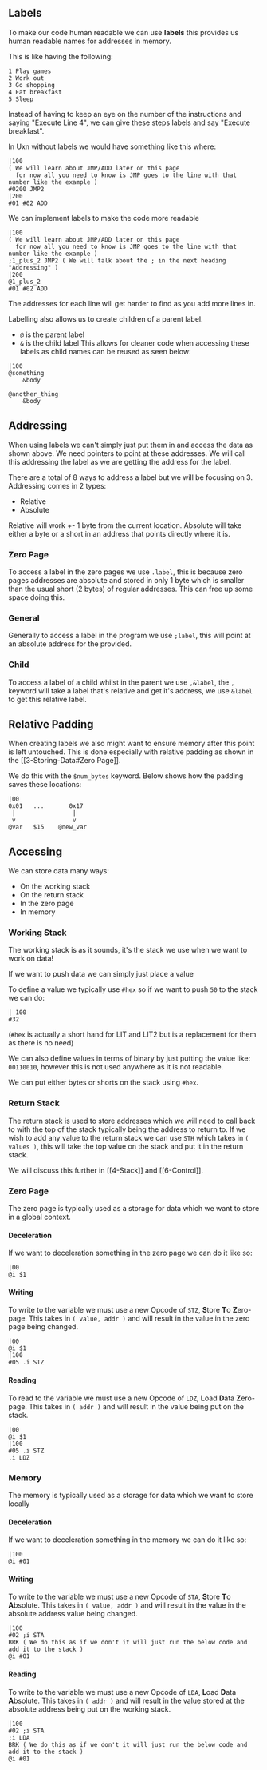 ## Labels
To make our code human readable we can use **labels** this provides us human readable names for addresses in memory.

This is like having the following:
```
1 Play games
2 Work out
3 Go shopping
4 Eat breakfast
5 Sleep
```
Instead of having to keep an eye on the number of the instructions and saying "Execute Line 4", we can give these steps labels and say "Execute breakfast".

In Uxn without labels we would have something like this where:
```
|100
( We will learn about JMP/ADD later on this page
  for now all you need to know is JMP goes to the line with that number like the example )
#0200 JMP2
|200
#01 #02 ADD
```
We can implement labels to make the code more readable
```
|100
( We will learn about JMP/ADD later on this page
  for now all you need to know is JMP goes to the line with that number like the example )
;1_plus_2 JMP2 ( We will talk about the ; in the next heading "Addressing" )
|200
@1_plus_2
#01 #02 ADD
```
The addresses for each line will get harder to find as you add more lines in.

Labelling also allows us to create children of a parent label.
- `@` is the parent label
- `&` is the child label
This allows for cleaner code when accessing these labels as child names can be reused as seen below:
```
|100
@something
	&body

@another_thing
	&body
```
## Addressing
When using labels we can't simply just put them in and access the data as shown above. We need pointers to point at these addresses. We will call this addressing the label as we are getting the address for the label.

There are a total of 8 ways to address a label but we will be focusing on 3.
Addressing comes in 2 types:
- Relative
- Absolute

Relative will work +- 1 byte from the current location.
Absolute will take either a byte or a short in an address that points directly where it is.
### Zero Page
To access a label in the zero pages we use  `.label`, this is because zero pages addresses are absolute and stored in only 1 byte which is smaller than the usual short (2 bytes) of regular addresses. This can free up some space doing this.
### General
Generally to access a label in the program we use `;label`, this will point at an absolute address for the provided.
### Child
To access a label of a child whilst in the parent we use `,&label`, the `,` keyword will take a label that's relative and get it's address, we use `&label` to get this relative label.
## Relative Padding
When creating labels we also might want to ensure memory after this point is left untouched. This is done especially with relative padding as shown in the [[3-Storing-Data#Zero Page]].

We do this with the `$num_bytes` keyword. Below shows how the padding saves these locations:
```
|00
0x01   ...       0x17
 |                |
 v                v
@var   $15    @new_var
```
## Accessing
We can store data many ways:
- On the working stack
- On the return stack
- In the zero page
- In memory
### Working Stack
The working stack is as it sounds, it's the stack we use when we want to work on data!

If we want to push data we can simply just place a value

To define a value we typically use `#hex` so if we want to push `50` to the stack we can do: 
```
| 100
#32
```
(`#hex` is actually a short hand for LIT and LIT2 but is a replacement for them as there is no need)

We can also define values in terms of binary by just putting the value like: `00110010`, however this is not used anywhere as it is not readable.

We can put either bytes or shorts on the stack using `#hex`.
### Return Stack
The return stack is used to store addresses which we will need to call back to with the top of the stack typically being the address to return to. If we wish to add any value to the return stack we can use `STH` which takes in `( values )`, this will take the top value on the stack and put it in the return stack.

We will discuss this further in [[4-Stack]] and [[6-Control]].
### Zero Page
The zero page is typically used as a storage for data which we want to store in a global context.
#### Deceleration
If we want to deceleration something in the zero page we can do it like so:
```
|00
@i $1
```
#### Writing
To write to the variable we must use a new Opcode of `STZ`, **S**tore **T**o **Z**ero-page.
This takes in `( value, addr )` and will result in the value in the zero page being changed.

```
|00
@i $1
|100
#05 .i STZ
```
#### Reading
To read to the variable we must use a new Opcode of `LDZ`, **L**oad **D**ata **Z**ero-page.
This takes in `( addr )` and will result in the value being put on the stack.

```
|00
@i $1
|100
#05 .i STZ
.i LDZ
```
### Memory
The memory is typically used as a storage for data which we want to store locally
#### Deceleration
If we want to deceleration something in the memory we can do it like so:
```
|100
@i #01
```
#### Writing
To write to the variable we must use a new Opcode of `STA`, **S**tore **T**o **A**bsolute.
This takes in `( value, addr )` and will result in the value in the absolute address value being changed.

```
|100
#02 ;i STA 
BRK ( We do this as if we don't it will just run the below code and add it to the stack )
@i #01
```
#### Reading
To write to the variable we must use a new Opcode of `LDA`, **L**oad **D**ata **A**bsolute.
This takes in `( addr )` and will result in the value stored at the absolute address being put on the working stack.

```
|100
#02 ;i STA 
;i LDA
BRK ( We do this as if we don't it will just run the below code and add it to the stack )
@i #01
```
